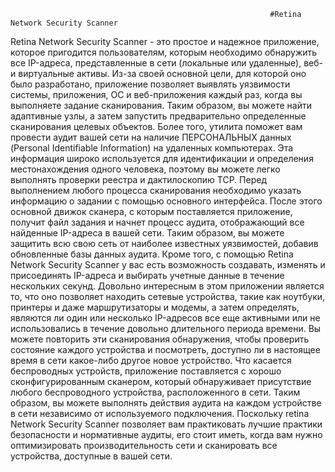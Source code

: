                                                               #Retina Network Security Scanner 

  Retina Network Security Scanner - это простое и надежное приложение, которое пригодится пользователям, которым необходимо обнаружить все IP-адреса, представленные в сети (локальные или удаленные), веб-и виртуальные активы.
  Из-за своей основной цели, для которой оно было разработано, приложение позволяет выявлять уязвимости системы, приложения, ОС и веб-приложения каждый раз, когда вы выполняете задание сканирования. Таким образом, вы можете найти адаптивные узлы, а затем запустить предварительно определенные сканирования целевых объектов.
  Более того, утилита поможет вам провести аудит вашей сети на наличие ПЕРСОНАЛЬНЫХ данных (Personal Identifiable Information) на удаленных компьютерах.
  Эта информация широко используется для идентификации и определения местонахождения одного человека, поэтому вы можете легко выполнять проверки реестра и дактилоскопию TCP.
  Перед выполнением любого процесса сканирования необходимо указать информацию о задании с помощью основного интерфейса. После этого основной движок сканера, с которым поставляется приложение, получит файл задания и начнет процесс аудита, отображающий все найденные IP-адреса в вашей сети.
  Таким образом, вы можете защитить всю свою сеть от наиболее известных уязвимостей, добавив обновленные базы данных аудита.
  Кроме того, с помощью Retina Network Security Scanner у вас есть возможность создавать, изменять и присоединять IP-адреса и выбирать учетные данные в течение нескольких секунд.
  Довольно интересным в этом приложении является то, что оно позволяет находить сетевые устройства, такие как ноутбуки, принтеры и даже маршрутизаторы и модемы, а затем определять, являются ли один или несколько IP-адресов все еще активными или не использовались в течение довольно длительного периода времени.
  Вы можете повторить эти сканирования обнаружения, чтобы проверить состояние каждого устройства и посмотреть, доступно ли в настоящее время в сети какое-либо другое новое устройство.
  Что касается беспроводных устройств, приложение поставляется с хорошо сконфигурированным сканером, который обнаруживает присутствие любого беспроводного устройства, расположенного в сети. Таким образом, вы можете выполнять действия аудита на каждом устройстве в сети независимо от используемого подключения.
  Поскольку retina Network Security Scanner позволяет вам практиковать лучшие практики безопасности и нормативные аудиты, его стоит иметь, когда вам нужно оптимизировать производительность сети и сканировать все устройства, доступные в вашей сети.
